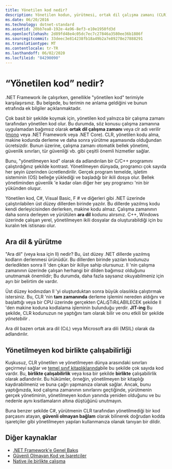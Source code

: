```yaml
---
title: Yönetilen kod nedir?
description: Yönetilen kodun, yürütmesi, ortak dil çalışma zamanı (CLR) olan bir çalışma zamanı tarafından yönetilen kod olduğunu öğrenin.
ms.date: 06/20/2016
ms.technology: dotnet-standard
ms.assetid: 20bb7ea8-192e-4a96-8ef3-e10e1950fd3d
ms.openlocfilehash: 2d89fd48e4c05dc7ec7c27846a3580ee36b1886f
ms.sourcegitcommit: 33deec3e814238fb18a49b2a7e89278e27888291
ms.translationtype: MT
ms.contentlocale: tr-TR
ms.lasthandoff: 06/02/2020
ms.locfileid: "84290090"
---
```

# <a name="what-is-managed-code"></a>“Yönetilen kod” nedir?

.NET Framework ile çalışırken, genellikle "yönetilen kod" terimiyle karşılaşırsınız. Bu belgede, bu terimin ne anlama geldiğini ve bunun etrafında ek bilgiler açıklanmaktadır.

Çok basit bir şekilde koymak için, yönetilen kod yalnızca bir çalışma zamanı tarafından yönetilen kod olur. Bu durumda, söz konusu çalışma zamanına uygulamadan bağımsız olarak **ortak dil çalışma zamanı** veya clr adı verilir ([mono](https://www.mono-project.com/) veya .NET Framework veya .NET Core). CLR, yönetilen kodu alma, makine kodunda derleme ve daha sonra yürütme aşamasında olduğundan ücretsizdir. Bunun üzerine, çalışma zamanı otomatik bellek yönetimi, güvenlik sınırları, tür güvenliği vb. gibi çeşitli önemli hizmetler sağlar.

Bunu, "yönetilmeyen kod" olarak da adlandırılan bir C/C++ programını çalıştırdığınız şekilde kontrast. Yönetilmeyen dünyada, programcı çok sayıda her şeyin üzerinden ücretlendirilir. Gerçek program temelde, işletim sisteminin (OS) belleğe yüklediği ve başladığı bir ikili dosya olur. Bellek yönetiminden güvenlik 'e kadar olan diğer her şey programcı 'nin bir yükünden oluşur.

Yönetilen kod, C#, Visual Basic, F # ve diğerleri gibi .NET üzerinde çalıştırılabilen üst düzey dillerden birinde yazılır. Bu dillerde yazılmış kodu kendi derleyicisinden derlerken, makine kodu almaz. Çalışma zamanının daha sonra derleyen ve yürütülen **ara dil** kodunu alırsınız. C++, Windows üzerinde çalışan yerel, yönetilmeyen ikili dosyalar da oluşturabildiği için bu kuralın tek istisnası olur.

## <a name="intermediate-language--execution"></a>Ara dil & yürütme

"Ara dil" (veya kısa için Il) nedir? Bu, üst düzey .NET dillerde yazılmış kodların derlenmesi ürünüdür. Bu dillerden birinde yazılan kodunuzu derledikten sonra Il 'den çıkan bir ikiliye sahip olursunuz. Il 'nin çalışma zamanının üzerinde çalışan herhangi bir dilden bağımsız olduğunu unutmamak önemlidir; Bu durumda, daha fazla saysanız okuyabilmeniz için ayrı bir belirtim de vardır.

Üst düzey kodınızdan Il 'yi oluşturduktan sonra büyük olasılıkla çalıştırmak istersiniz. Bu, CLR 'nin **tam zamanında** derleme işlemini nereden aldığını ve başlattığı veya bir CPU üzerinde gerçekten ÇALıŞTıRıLABILECEK şekilde Il 'den makine koduna kodlalama işleminin bulunduğu yerdir. **JIT-ing** Bu şekilde, CLR kodunuzun ne yaptığını tam olarak bilir ve onu etkili bir şekilde _yönetebilir_ .

Ara dil bazen ortak ara dil (CıL) veya Microsoft ara dili (MSIL) olarak da adlandırılır.

## <a name="unmanaged-code-interoperability"></a>Yönetilmeyen kod birlikte çalışabilirliği

Kuşkusuz, CLR yönetilen ve yönetilmeyen dünya arasındaki sınırları geçirmeyi sağlar ve [temel sınıf kitaplıklarında](framework-libraries.md)bile bu şekilde çok sayıda kod vardır. Bu, **birlikte çalışabilirlik** veya kısa bir şekilde **birlikte** çalışabilirlik olarak adlandırılır. Bu hükümler, örneğin, yönetilmeyen bir kitaplığı kaydırabilmeniz ve buna çağrı yapmanıza olanak sağlar. Ancak, bunu yaptığınızda, kod çalışma zamanının sınırlarını geçtiğinde, yürütmenin gerçek yönetiminin, yönetilmeyen kodun yanında yeniden olduğunu ve bu nedenle aynı kısıtlamaların altına düştüğünü unutmayın.

Buna benzer şekilde C#, yürütmenin CLR tarafından yönetilmediği bir kod parçasını atayan, **güvenli olmayan bağlam** olarak bilinerek doğrudan kodda işaretçiler gibi yönetilmeyen yapıları kullanmanıza olanak tanıyan bir dildir.

## <a name="more-resources"></a>Diğer kaynaklar

* [.NET Framework'e Genel Bakış](../framework/get-started/overview.md)
* [Güvenli Olmayan Kod ve İşaretçiler](../csharp/programming-guide/unsafe-code-pointers/index.md)
* [Native ile birlikte çalışma](./native-interop/index.md)
